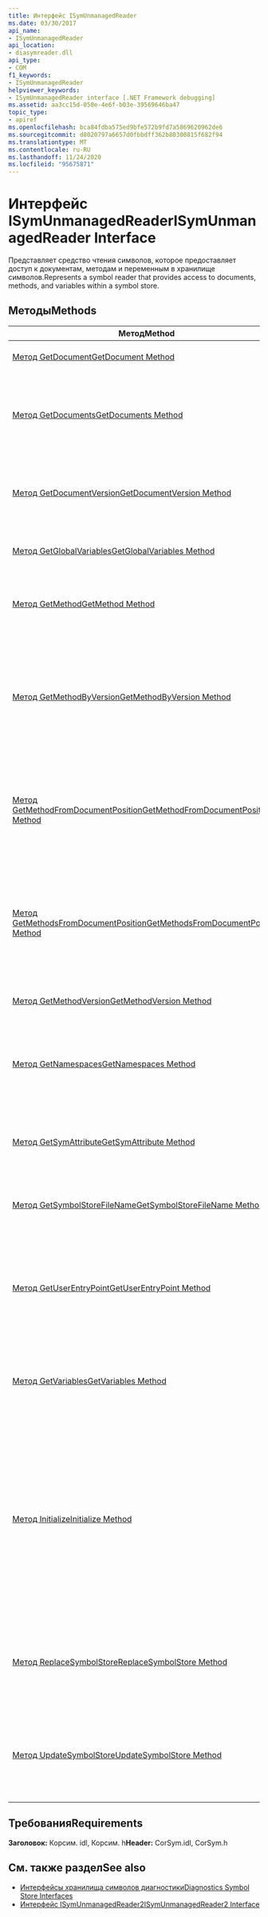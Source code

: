 ```yaml
---
title: Интерфейс ISymUnmanagedReader
ms.date: 03/30/2017
api_name:
- ISymUnmanagedReader
api_location:
- diasymreader.dll
api_type:
- COM
f1_keywords:
- ISymUnmanagedReader
helpviewer_keywords:
- ISymUnmanagedReader interface [.NET Framework debugging]
ms.assetid: aa3cc15d-058e-4e6f-b03e-39569646ba47
topic_type:
- apiref
ms.openlocfilehash: bca84fdba575ed9bfe572b9fd7a5869620962de6
ms.sourcegitcommit: d8020797a6657d0fbbdff362b80300815f682f94
ms.translationtype: MT
ms.contentlocale: ru-RU
ms.lasthandoff: 11/24/2020
ms.locfileid: "95675871"
---
```

# <a name="isymunmanagedreader-interface"></a><span data-ttu-id="9f0e4-102">Интерфейс ISymUnmanagedReader</span><span class="sxs-lookup"><span data-stu-id="9f0e4-102">ISymUnmanagedReader Interface</span></span>

<span data-ttu-id="9f0e4-103">Представляет средство чтения символов, которое предоставляет доступ к документам, методам и переменным в хранилище символов.</span><span class="sxs-lookup"><span data-stu-id="9f0e4-103">Represents a symbol reader that provides access to documents, methods, and variables within a symbol store.</span></span>  
  
## <a name="methods"></a><span data-ttu-id="9f0e4-104">Методы</span><span class="sxs-lookup"><span data-stu-id="9f0e4-104">Methods</span></span>  
  
|<span data-ttu-id="9f0e4-105">Метод</span><span class="sxs-lookup"><span data-stu-id="9f0e4-105">Method</span></span>|<span data-ttu-id="9f0e4-106">Описание</span><span class="sxs-lookup"><span data-stu-id="9f0e4-106">Description</span></span>|  
|------------|-----------------|  
|[<span data-ttu-id="9f0e4-107">Метод GetDocument</span><span class="sxs-lookup"><span data-stu-id="9f0e4-107">GetDocument Method</span></span>](isymunmanagedreader-getdocument-method.md)|<span data-ttu-id="9f0e4-108">Находит документ.</span><span class="sxs-lookup"><span data-stu-id="9f0e4-108">Finds a document.</span></span>|  
|[<span data-ttu-id="9f0e4-109">Метод GetDocuments</span><span class="sxs-lookup"><span data-stu-id="9f0e4-109">GetDocuments Method</span></span>](isymunmanagedreader-getdocuments-method.md)|<span data-ttu-id="9f0e4-110">Возвращает массив всех документов, определенных в хранилище символов.</span><span class="sxs-lookup"><span data-stu-id="9f0e4-110">Returns an array of all the documents defined in the symbol store.</span></span>|  
|[<span data-ttu-id="9f0e4-111">Метод GetDocumentVersion</span><span class="sxs-lookup"><span data-stu-id="9f0e4-111">GetDocumentVersion Method</span></span>](isymunmanagedreader-getdocumentversion-method.md)|<span data-ttu-id="9f0e4-112">Возвращает указанную версию указанного документа.</span><span class="sxs-lookup"><span data-stu-id="9f0e4-112">Gets the specified version of the specified document.</span></span>|  
|[<span data-ttu-id="9f0e4-113">Метод GetGlobalVariables</span><span class="sxs-lookup"><span data-stu-id="9f0e4-113">GetGlobalVariables Method</span></span>](isymunmanagedreader-getglobalvariables-method.md)|<span data-ttu-id="9f0e4-114">Возвращает все глобальные переменные.</span><span class="sxs-lookup"><span data-stu-id="9f0e4-114">Returns all global variables.</span></span>|  
|[<span data-ttu-id="9f0e4-115">Метод GetMethod</span><span class="sxs-lookup"><span data-stu-id="9f0e4-115">GetMethod Method</span></span>](isymunmanagedreader-getmethod-method.md)|<span data-ttu-id="9f0e4-116">Возвращает метод чтения символов по заданному токену метода.</span><span class="sxs-lookup"><span data-stu-id="9f0e4-116">Gets a symbol reader method, given a method token.</span></span>|  
|[<span data-ttu-id="9f0e4-117">Метод GetMethodByVersion</span><span class="sxs-lookup"><span data-stu-id="9f0e4-117">GetMethodByVersion Method</span></span>](isymunmanagedreader-getmethodbyversion-method.md)|<span data-ttu-id="9f0e4-118">Возвращает метод чтения символов по заданному маркеру метода и номеру версии для редактирования и копирования.</span><span class="sxs-lookup"><span data-stu-id="9f0e4-118">Gets a symbol reader method, given a method token and an edit-and-copy version number.</span></span>|  
|[<span data-ttu-id="9f0e4-119">Метод GetMethodFromDocumentPosition</span><span class="sxs-lookup"><span data-stu-id="9f0e4-119">GetMethodFromDocumentPosition Method</span></span>](isymunmanagedreader-getmethodfromdocumentposition-method.md)|<span data-ttu-id="9f0e4-120">Возвращает метод, содержащий точку останова в заданной позиции в документе.</span><span class="sxs-lookup"><span data-stu-id="9f0e4-120">Returns the method that contains the breakpoint at the given position in a document.</span></span>|  
|[<span data-ttu-id="9f0e4-121">Метод GetMethodsFromDocumentPosition</span><span class="sxs-lookup"><span data-stu-id="9f0e4-121">GetMethodsFromDocumentPosition Method</span></span>](isymunmanagedreader-getmethodsfromdocumentposition-method.md)|<span data-ttu-id="9f0e4-122">Возвращает массив методов, каждый из которых содержит точку останова в заданной позиции в документе.</span><span class="sxs-lookup"><span data-stu-id="9f0e4-122">Returns an array of methods, each of which contains the breakpoint at the given position in a document.</span></span>|  
|[<span data-ttu-id="9f0e4-123">Метод GetMethodVersion</span><span class="sxs-lookup"><span data-stu-id="9f0e4-123">GetMethodVersion Method</span></span>](isymunmanagedreader-getmethodversion-method.md)|<span data-ttu-id="9f0e4-124">Возвращает версию метода.</span><span class="sxs-lookup"><span data-stu-id="9f0e4-124">Gets the method version.</span></span>|  
|[<span data-ttu-id="9f0e4-125">Метод GetNamespaces</span><span class="sxs-lookup"><span data-stu-id="9f0e4-125">GetNamespaces Method</span></span>](isymunmanagedreader-getnamespaces-method.md)|<span data-ttu-id="9f0e4-126">Возвращает пространства имен, определенные в глобальной области в этом хранилище символов.</span><span class="sxs-lookup"><span data-stu-id="9f0e4-126">Gets the namespaces defined at global scope within this symbol store.</span></span>|  
|[<span data-ttu-id="9f0e4-127">Метод GetSymAttribute</span><span class="sxs-lookup"><span data-stu-id="9f0e4-127">GetSymAttribute Method</span></span>](isymunmanagedreader-getsymattribute-method.md)|<span data-ttu-id="9f0e4-128">Возвращает настраиваемый атрибут на основе его имени.</span><span class="sxs-lookup"><span data-stu-id="9f0e4-128">Gets a custom attribute based upon its name.</span></span>|  
|[<span data-ttu-id="9f0e4-129">Метод GetSymbolStoreFileName</span><span class="sxs-lookup"><span data-stu-id="9f0e4-129">GetSymbolStoreFileName Method</span></span>](isymunmanagedreader-getsymbolstorefilename-method.md)|<span data-ttu-id="9f0e4-130">Предоставляет имя файла на диске для хранилища символов.</span><span class="sxs-lookup"><span data-stu-id="9f0e4-130">Provides the on-disk file name of the symbol store.</span></span>|  
|[<span data-ttu-id="9f0e4-131">Метод GetUserEntryPoint</span><span class="sxs-lookup"><span data-stu-id="9f0e4-131">GetUserEntryPoint Method</span></span>](isymunmanagedreader-getuserentrypoint-method.md)|<span data-ttu-id="9f0e4-132">Возвращает метод, указанный в качестве точки входа пользователя для модуля, если он есть.</span><span class="sxs-lookup"><span data-stu-id="9f0e4-132">Returns the method that was specified as the user entry point for the module, if any.</span></span>|  
|[<span data-ttu-id="9f0e4-133">Метод GetVariables</span><span class="sxs-lookup"><span data-stu-id="9f0e4-133">GetVariables Method</span></span>](isymunmanagedreader-getvariables-method.md)|<span data-ttu-id="9f0e4-134">Возвращает нелокальную переменную с учетом ее родителя и имени.</span><span class="sxs-lookup"><span data-stu-id="9f0e4-134">Return a non-local variable, given its parent and name.</span></span>|  
|[<span data-ttu-id="9f0e4-135">Метод Initialize</span><span class="sxs-lookup"><span data-stu-id="9f0e4-135">Initialize Method</span></span>](isymunmanagedreader-initialize-method.md)|<span data-ttu-id="9f0e4-136">Инициализирует средство чтения символов с помощью интерфейса средства импорта метаданных, с которым будет связан этот модуль чтения, вместе с именем файла модуля.</span><span class="sxs-lookup"><span data-stu-id="9f0e4-136">Initializes the symbol reader with the metadata importer interface that this reader will be associated with, along with the file name of the module.</span></span>|  
|[<span data-ttu-id="9f0e4-137">Метод ReplaceSymbolStore</span><span class="sxs-lookup"><span data-stu-id="9f0e4-137">ReplaceSymbolStore Method</span></span>](isymunmanagedreader-replacesymbolstore-method.md)|<span data-ttu-id="9f0e4-138">Заменяет имеющееся хранилище символов разностным хранилищем символов.</span><span class="sxs-lookup"><span data-stu-id="9f0e4-138">Replaces the existing symbol store with a delta symbol store.</span></span>|  
|[<span data-ttu-id="9f0e4-139">Метод UpdateSymbolStore</span><span class="sxs-lookup"><span data-stu-id="9f0e4-139">UpdateSymbolStore Method</span></span>](isymunmanagedreader-updatesymbolstore-method.md)|<span data-ttu-id="9f0e4-140">Обновляет существующее хранилище символов разностным хранилищем символов.</span><span class="sxs-lookup"><span data-stu-id="9f0e4-140">Updates the existing symbol store with a delta symbol store.</span></span>|  
  
## <a name="requirements"></a><span data-ttu-id="9f0e4-141">Требования</span><span class="sxs-lookup"><span data-stu-id="9f0e4-141">Requirements</span></span>  

 <span data-ttu-id="9f0e4-142">**Заголовок:** Корсим. idl, Корсим. h</span><span class="sxs-lookup"><span data-stu-id="9f0e4-142">**Header:** CorSym.idl, CorSym.h</span></span>  
  
## <a name="see-also"></a><span data-ttu-id="9f0e4-143">См. также раздел</span><span class="sxs-lookup"><span data-stu-id="9f0e4-143">See also</span></span>

- [<span data-ttu-id="9f0e4-144">Интерфейсы хранилища символов диагностики</span><span class="sxs-lookup"><span data-stu-id="9f0e4-144">Diagnostics Symbol Store Interfaces</span></span>](diagnostics-symbol-store-interfaces.md)
- [<span data-ttu-id="9f0e4-145">Интерфейс ISymUnmanagedReader2</span><span class="sxs-lookup"><span data-stu-id="9f0e4-145">ISymUnmanagedReader2 Interface</span></span>](isymunmanagedreader2-interface.md)
